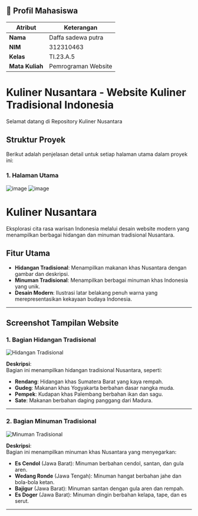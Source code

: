 ## 👤 Profil Mahasiswa

| Atribut         | Keterangan          |
| --------------- | ------------------- |
| **Nama**        | Daffa sadewa putra       |
| **NIM**         | 312310463           |
| **Kelas**       | TI.23.A.5           |
| **Mata Kuliah** | Pemrograman Website |

# Kuliner Nusantara - Website Kuliner Tradisional Indonesia

Selamat datang di Repository Kuliner Nusantara

## Struktur Proyek

Berikut adalah penjelasan detail untuk setiap halaman utama dalam proyek ini:

### 1. Halaman Utama
![image](https://github.com/user-attachments/assets/8d8ddf8f-3213-4d48-b1a7-a01114c74571)
![image](https://github.com/user-attachments/assets/ce27b2dc-363b-438c-abc8-6e2d1a3035eb)
# Kuliner Nusantara

Eksplorasi cita rasa warisan Indonesia melalui desain website modern yang menampilkan berbagai hidangan dan minuman tradisional Nusantara.

## Fitur Utama
- **Hidangan Tradisional**: Menampilkan makanan khas Nusantara dengan gambar dan deskripsi.
- **Minuman Tradisional**: Menampilkan berbagai minuman khas Indonesia yang unik.
- **Desain Modern**: Ilustrasi latar belakang penuh warna yang merepresentasikan kekayaan budaya Indonesia.

---

## Screenshot Tampilan Website

### 1. Bagian Hidangan Tradisional
![Hidangan Tradisional](link-ke-gambar-1)

**Deskripsi**:  
Bagian ini menampilkan hidangan tradisional Nusantara, seperti:
- **Rendang**: Hidangan khas Sumatera Barat yang kaya rempah.
- **Gudeg**: Makanan khas Yogyakarta berbahan dasar nangka muda.
- **Pempek**: Kudapan khas Palembang berbahan ikan dan sagu.
- **Sate**: Makanan berbahan daging panggang dari Madura.

---

### 2. Bagian Minuman Tradisional
![Minuman Tradisional](link-ke-gambar-2)

**Deskripsi**:  
Bagian ini menampilkan minuman khas Nusantara yang menyegarkan:
- **Es Cendol** (Jawa Barat): Minuman berbahan cendol, santan, dan gula aren.
- **Wedang Ronde** (Jawa Tengah): Minuman hangat berbahan jahe dan bola-bola ketan.
- **Bajigur** (Jawa Barat): Minuman santan dengan gula aren dan rempah.
- **Es Doger** (Jawa Barat): Minuman dingin berbahan kelapa, tape, dan es serut.

---






